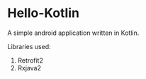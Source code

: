 # Hello-Kotlin
A simple android application written in Kotlin. 

Libraries used: 
 1. Retrofit2
 2. Rxjava2
